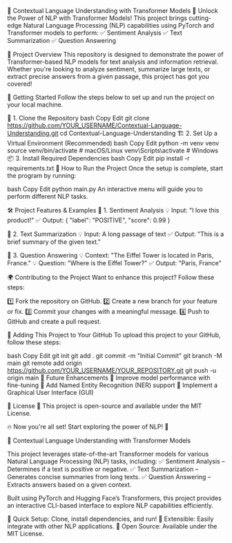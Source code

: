 🌟 Contextual Language Understanding with Transformer Models
🚀 Unlock the Power of NLP with Transformer Models!
This project brings cutting-edge Natural Language Processing (NLP) capabilities using PyTorch and Transformer models to perform:
✅ Sentiment Analysis
✅ Text Summarization
✅ Question Answering

🎯 Project Overview
This repository is designed to demonstrate the power of Transformer-based NLP models for text analysis and information retrieval. Whether you're looking to analyze sentiment, summarize large texts, or extract precise answers from a given passage, this project has got you covered!

🔧 Getting Started
Follow the steps below to set up and run the project on your local machine.

📂 1. Clone the Repository
bash
Copy
Edit
git clone https://github.com/YOUR_USERNAME/Contextual-Language-Understanding.git
cd Contextual-Language-Understanding
🏗️ 2. Set Up a Virtual Environment (Recommended)
bash
Copy
Edit
python -m venv venv
source venv/bin/activate  # macOS/Linux
venv\Scripts\activate  # Windows
📦 3. Install Required Dependencies
bash
Copy
Edit
pip install -r requirements.txt
🚀 How to Run the Project
Once the setup is complete, start the program by running:

bash
Copy
Edit
python main.py
An interactive menu will guide you to perform different NLP tasks.

🛠️ Project Features & Examples
🔹 1. Sentiment Analysis
💡 Input: "I love this product!"
✅ Output: { "label": "POSITIVE", "score": 0.99 }

🔹 2. Text Summarization
💡 Input: A long passage of text
✅ Output: "This is a brief summary of the given text."

🔹 3. Question Answering
💡 Context: "The Eiffel Tower is located in Paris, France."
💡 Question: "Where is the Eiffel Tower?"
✅ Output: "Paris, France"

🌍 Contributing to the Project
Want to enhance this project? Follow these steps:

1️⃣ Fork the repository on GitHub.
2️⃣ Create a new branch for your feature or fix.
3️⃣ Commit your changes with a meaningful message.
4️⃣ Push to GitHub and create a pull request.

🔗 Adding This Project to Your GitHub
To upload this project to your GitHub, follow these steps:

bash
Copy
Edit
git init
git add .
git commit -m "Initial Commit"
git branch -M main
git remote add origin https://github.com/YOUR_USERNAME/YOUR_REPOSITORY.git
git push -u origin main
🚀 Future Enhancements
🔹 Improve model performance with fine-tuning
🔹 Add Named Entity Recognition (NER) support
🔹 Implement a Graphical User Interface (GUI)

📜 License
📝 This project is open-source and available under the MIT License.

🔥 Now you're all set! Start exploring the power of NLP! 🚀

🚀 Contextual Language Understanding with Transformer Models

This project leverages state-of-the-art Transformer models for various Natural Language Processing (NLP) tasks, including:
✅ Sentiment Analysis – Determines if a text is positive or negative.
✅ Text Summarization – Generates concise summaries from long texts.
✅ Question Answering – Extracts answers based on a given context.

Built using PyTorch and Hugging Face’s Transformers, this project provides an interactive CLI-based interface to explore NLP capabilities efficiently.

🔹 Quick Setup: Clone, install dependencies, and run!
🔹 Extensible: Easily integrate with other NLP applications.
🔹 Open Source: Available under the MIT License.
